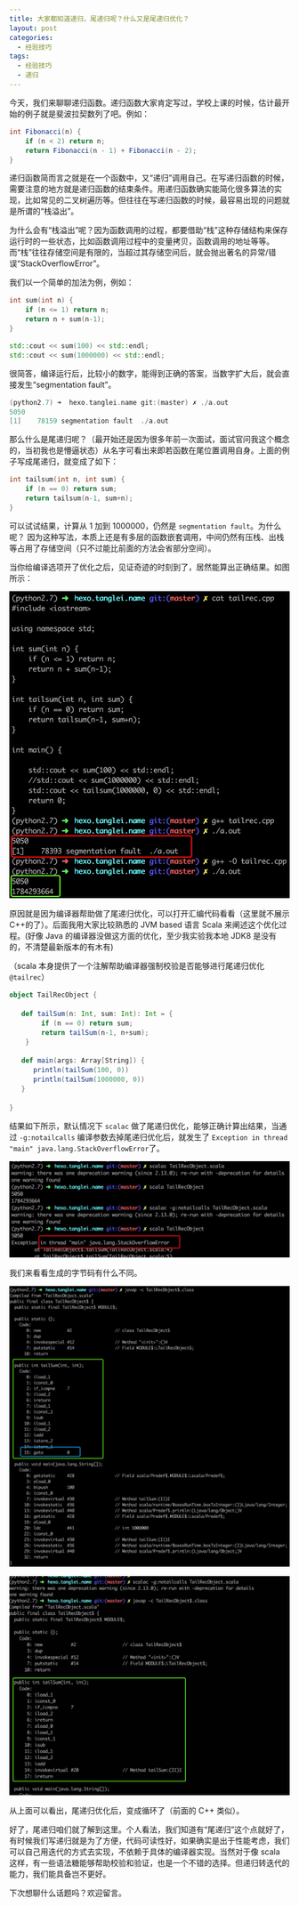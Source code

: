 ```yaml
---
title: 大家都知道递归，尾递归呢？什么又是尾递归优化？
layout: post
categories: 
  - 经验技巧 
tags: 
  - 经验技巧
  - 递归
---
```


今天，我们来聊聊递归函数。递归函数大家肯定写过，学校上课的时候，估计最开始的例子就是斐波拉契数列了吧。例如： 

```java
int Fibonacci(n) {
	if (n < 2) return n;
	return Fibonacci(n - 1) + Fibonacci(n - 2);
}
```

递归函数简而言之就是在一个函数中，又“递归”调用自己。在写递归函数的时候，需要注意的地方就是递归函数的结束条件。用递归函数确实能简化很多算法的实现，比如常见的二叉树遍历等。但往往在写递归函数的时候，最容易出现的问题就是所谓的“栈溢出”。

为什么会有“栈溢出”呢？因为函数调用的过程，都要借助“栈”这种存储结构来保存运行时的一些状态，比如函数调用过程中的变量拷贝，函数调用的地址等等。而“栈”往往存储空间是有限的，当超过其存储空间后，就会抛出著名的异常/错误“StackOverflowError”。

我们以一个简单的加法为例，例如：

```cpp
int sum(int n) {
    if (n <= 1) return n;
    return n + sum(n-1);
}
```

```cpp
std::cout << sum(100) << std::endl;
std::cout << sum(1000000) << std::endl;
```

很简答，编译运行后，比较小的数字，能得到正确的答案，当数字扩大后，就会直接发生“segmentation fault”。 

```cpp
(python2.7) ➜  hexo.tanglei.name git:(master) ✗ ./a.out
5050
[1]    78159 segmentation fault  ./a.out
```

那么什么是尾递归呢？（最开始还是因为很多年前一次面试，面试官问我这个概念的，当初我也是懵逼状态）从名字可看出来即若函数在尾位置调用自身。上面的例子写成尾递归，就变成了如下： 

```cpp
int tailsum(int n, int sum) {
    if (n == 0) return sum;
    return tailsum(n-1, sum+n);
}
```

可以试试结果，计算从 1 加到 1000000，仍然是 `segmentation fault`。为什么呢？ 因为这种写法，本质上还是有多层的函数嵌套调用，中间仍然有压栈、出栈等占用了存储空间（只不过能比前面的方法会省部分空间）。 

当你给编译选项开了优化之后，见证奇迹的时刻到了，居然能算出正确结果。如图所示： 

![](/resources/tail-recursive-optimization/tailrec-cpp.jpg)

原因就是因为编译器帮助做了尾递归优化，可以打开汇编代码看看（这里就不展示 C++的了）。后面我用大家比较熟悉的 JVM based 语言 Scala 来阐述这个优化过程。(好像 Java 的编译器没做这方面的优化，至少我实验我本地 JDK8 是没有的，不清楚最新版本的有木有)

（scala 本身提供了一个注解帮助编译器强制校验是否能够进行尾递归优化`@tailrec`）

```scala
object TailRecObject {

   def tailSum(n: Int, sum: Int): Int = {
        if (n == 0) return sum;
        return tailSum(n-1, n+sum);
    }

   def main(args: Array[String]) {
      println(tailSum(100, 0))
      println(tailSum(1000000, 0))
   }

}
```


结果如下所示，默认情况下 `scalac` 做了尾递归优化，能够正确计算出结果，当通过 `-g:notailcalls` 编译参数去掉尾递归优化后，就发生了 `Exception in thread "main" java.lang.StackOverflowError`了。

![](/resources/tail-recursive-optimization/tailrec-scala.jpg)


我们来看看生成的字节码有什么不同。 

![包含尾递归优化的字节码](/resources/tail-recursive-optimization/tailrec-scala-opti.jpg)

![不包含尾递归优化的字节码](/resources/tail-recursive-optimization/tailrec-scala-no-opti.jpg)

从上面可以看出，尾递归优化后，变成循环了（前面的 C++ 类似）。

好了，尾递归咱们就了解到这里。个人看法，我们知道有“尾递归”这个点就好了，有时候我们写递归就是为了方便，代码可读性好，如果确实是出于性能考虑，我们可以自己用迭代的方式去实现，不依赖于具体的编译器实现。当然对于像 scala 这样，有一些语法糖能够帮助校验和验证，也是一个不错的选择。但递归转迭代的能力，我们能具备岂不更好。

下次想聊什么话题吗？欢迎留言。 
